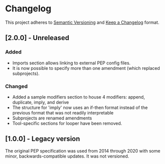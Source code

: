 # Changelog

This project adheres to [Semantic Versioning](https://semver.org/spec/v2.0.0.html) and [Keep a Changelog](https://keepachangelog.com/en/1.0.0/) format. 

## [2.0.0] - Unreleased

### Added
- Imports section allows linking to external PEP config files.
- It is now possible to specify more than one amendment (which replaced subprojects).

### Changed
- Added a sample modifiers section to house 4 modifiers: append, duplicate, imply, and derive
- The structure for 'imply' now uses an if-then format instead of the previous format that was not readily interpretable
- Subprojects are renamed amendments
- Tool-specific sections for looper have been removed.


## [1.0.0] - Legacy version

The original PEP specification was used from 2014 through 2020 with some minor, backwards-compatible updates. It was not versioned.